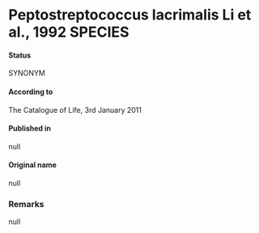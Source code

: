 # Peptostreptococcus lacrimalis Li et al., 1992 SPECIES

#### Status
SYNONYM

#### According to
The Catalogue of Life, 3rd January 2011

#### Published in
null

#### Original name
null

### Remarks
null